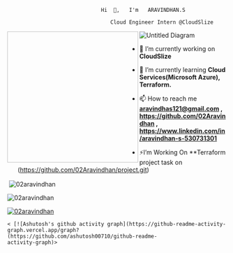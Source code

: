                                   Hi  👋,   I'm   ARAVINDHAN.S
                                        
                                     Cloud Engineer Intern @CloudSlize

  <img align="left" width="300" height="300"> ![Untitled Diagram](https://github.com/user-attachments/assets/1136a4b4-68c2-4825-abca-4293e5bd3bf4)

   
   
   
   
   - 🔭 I’m currently working on **CloudSlize**
 
   - 🌱 I’m currently learning **Cloud Services(Microsoft Azure), Terraform.**

   - 📫 How to reach me **aravindhas121@gmail.com , https://github.com/02Aravindhan , https://www.linkedin.com/in/aravindhan-s-530731301**

   - ⚡I’m Working On **Terraform project task on (https://github.com/02Aravindhan/project.git)

         
 
   <p>&nbsp;<img align="center" src="https://github-readme-stats.vercel.app/api?username=02aravindhan&show_icons=true&locale=en" alt="02aravindhan" /></p>

   <p><img align="center" src="https://github-readme-streak-stats.herokuapp.com/?user=02aravindhan&" alt="02aravindhan" /></p>

   <p align="left"> <a href="https://github.com/ryo-ma/github-profile-trophy"><img src="https://github-profile-trophy.vercel.app/?username=02aravindhan" 
   alt="02aravindhan" /></a> </p>
   
    < [![Ashutosh's github activity graph](https://github-readme-activity-graph.vercel.app/graph? 
    (https://github.com/ashutosh00710/github-readme- 
    activity-graph)>
